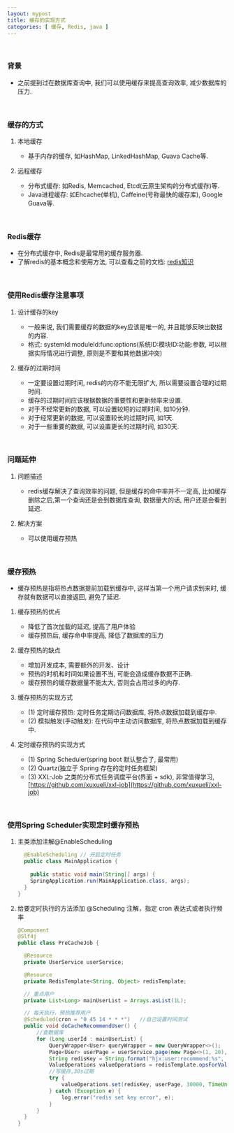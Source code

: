 ```yaml
---
layout: mypost
title: 缓存的实现方式
categories: [ 缓存, Redis, java ]
---
```


<br>

### 背景

- 之前提到过在数据库查询中, 我们可以使用缓存来提高查询效率, 减少数据库的压力.

<br>

### 缓存的方式

1. 本地缓存

   - 基于内存的缓存, 如HashMap, LinkedHashMap, Guava Cache等.

2. 远程缓存

   - 分布式缓存: 如Redis, Memcached, Etcd(云原生架构的分布式缓存)等.
   - Java进程缓存: 如Ehcache(单机), Caffeine(号称最快的缓存库), Google Guava等.

<br>

### Redis缓存

- 在分布式缓存中, Redis是最常用的缓存服务器.
- 了解redis的基本概念和使用方法,
  可以查看之前的文档: [redis知识](https://han-gr.github.io/posts/2024/09/14/redis%E7%9F%A5%E8%AF%86.html)

<br>

### 使用Redis缓存注意事项

1. 设计缓存的key

   - 一般来说, 我们需要缓存的数据的key应该是唯一的, 并且能够反映出数据的内容.
   - 格式: systemId:moduleId:func:options(系统ID:模块ID:功能:参数, 可以根据实际情况进行调整,
     原则是不要和其他数据冲突)

2. 缓存的过期时间

   - 一定要设置过期时间, redis的内存不能无限扩大, 所以需要设置合理的过期时间.
   - 缓存的过期时间应该根据数据的重要性和更新频率来设置.
   - 对于不经常更新的数据, 可以设置较短的过期时间, 如10分钟.
   - 对于经常更新的数据, 可以设置较长的过期时间, 如1天.
   - 对于一些重要的数据, 可以设置更长的过期时间, 如30天.

<br>

### 问题延伸

1. 问题描述

   - redis缓存解决了查询效率的问题, 但是缓存的命中率并不一定高, 比如缓存删除之后,第一个查询还是会到数据库查询, 数据量大的话,
     用户还是会看到延迟.

2. 解决方案

   - 可以使用缓存预热

<br>

### 缓存预热

- 缓存预热是指将热点数据提前加载到缓存中, 这样当第一个用户请求到来时, 缓存就有数据可以直接返回, 避免了延迟.

1. 缓存预热的优点

   - 降低了首次加载的延迟, 提高了用户体验
   - 缓存预热后, 缓存命中率提高, 降低了数据库的压力

2. 缓存预热的缺点

   - 增加开发成本, 需要额外的开发、设计
   - 预热的时机和时间如果设置不当, 可能会造成缓存数据不正确.
   - 缓存预热的缓存数据量不能太大, 否则会占用过多的内存.

3. 缓存预热的实现方式

   - (1) 定时缓存预热: 定时任务定期访问数据库, 将热点数据加载到缓存中.
   - (2) 模拟触发(手动触发): 在代码中主动访问数据库, 将热点数据加载到缓存中.

4. 定时缓存预热的实现方式

   - (1) Spring Scheduler(spring boot 默认整合了, 最常用)
   - (2) Quartz(独立于 Spring 存在的定时任务框架)
   - (3) XXL-Job 之类的分布式任务调度平台(界面 + sdk),
     非常值得学习, [https://github.com/xuxueli/xxl-job](https://github.com/xuxueli/xxl-job)

<br>

### 使用Spring Scheduler实现定时缓存预热

1. 主类添加注解@EnableScheduling

    ```java
      @EnableScheduling // 开启定时任务
      public class MainApplication {
      
        public static void main(String[] args) {
        SpringApplication.run(MainApplication.class, args);
      }
    }
    ```

2. 给要定时执行的方法添加 @Scheduling 注解，指定 cron 表达式或者执行频率

    ```java
    @Component
    @Slf4j
    public class PreCacheJob {
    
      @Resource
      private UserService userService;
    
      @Resource
      private RedisTemplate<String, Object> redisTemplate;
    
      // 重点用户
      private List<Long> mainUserList = Arrays.asList(1L);
    
      // 每天执行，预热推荐用户
      @Scheduled(cron = "0 45 14 * * *")   //自己设置时间测试
      public void doCacheRecommendUser() {
          //查数据库
          for (Long userId : mainUserList) {
              QueryWrapper<User> queryWrapper = new QueryWrapper<>();
              Page<User> userPage = userService.page(new Page<>(1, 20), queryWrapper);
              String redisKey = String.format("hjx:user:recommend:%s", userId);
              ValueOperations valueOperations = redisTemplate.opsForValue();
              //写缓存,30s过期
              try {
                  valueOperations.set(redisKey, userPage, 30000, TimeUnit.MILLISECONDS);
              } catch (Exception e) {
                  log.error("redis set key error", e);
              }
          }
      }
    }
    ``` 
    
